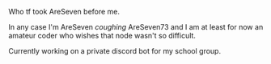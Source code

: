 Who tf took AreSeven before me.

In any case I'm AreSeven *coughing* AreSeven73 and I am at least for now an amateur coder who wishes that node wasn't so difficult.

Currently working on a private discord bot for my school group.
